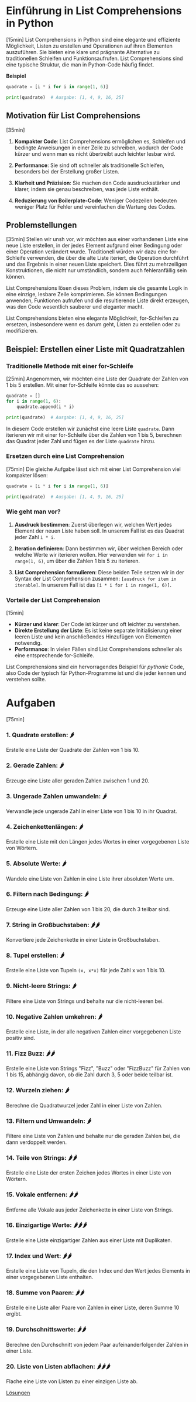 # Einführung in List Comprehensions in Python
[15min]
List Comprehensions in Python sind eine elegante und effiziente Möglichkeit, Listen zu erstellen und Operationen auf 
ihren Elementen auszuführen. Sie bieten eine klare und prägnante Alternative zu traditionellen Schleifen
und Funktionsaufrufen. List Comprehensions sind eine typische Struktur, die man in Python-Code häufig findet.

**Beispiel**

```python
quadrate = [i * i for i in range(1, 6)]

print(quadrate)  # Ausgabe: [1, 4, 9, 16, 25]
```

## Motivation für List Comprehensions
[35min]

1. **Kompakter Code**: List Comprehensions ermöglichen es, Schleifen und bedingte Anweisungen in einer Zeile zu
   schreiben, wodurch der Code kürzer und wenn man es nicht übertreibt auch leichter lesbar wird.

2. **Performance**: Sie sind oft schneller als traditionelle Schleifen, besonders bei der Erstellung großer Listen.

3. **Klarheit und Präzision**: Sie machen den Code ausdrucksstärker und klarer, indem sie genau beschreiben, was jede
   Liste enthält.

4. **Reduzierung von Boilerplate-Code**: Weniger Codezeilen bedeuten weniger Platz für Fehler und vereinfachen die
   Wartung des Codes.


## Problemstellungen
[35min]
Stellen wir unsh vor, wir möchten aus einer vorhandenen Liste eine neue Liste erstellen, in der jedes Element aufgrund
einer Bedingung oder einer Operation verändert wurde. Traditionell würden wir dazu eine for-Schleife verwenden, die
über die alte Liste iteriert, die Operation durchführt und das Ergebnis in einer neuen Liste speichert. Dies führt zu
mehrzeiligen Konstruktionen, die nicht nur umständlich, sondern auch fehleranfällig sein können.

List Comprehensions lösen dieses Problem, indem sie die gesamte Logik in eine einzige, lesbare Zeile komprimieren. Sie
können Bedingungen anwenden, Funktionen aufrufen und die resultierende Liste direkt erzeugen, was den Code wesentlich
sauberer und eleganter macht.

List Comprehensions bieten eine elegante Möglichkeit, for-Schleifen zu ersetzen, insbesondere wenn es darum geht, Listen
zu erstellen oder zu modifizieren. 

## Beispiel: Erstellen einer Liste mit Quadratzahlen

### Traditionelle Methode mit einer for-Schleife
[25min]
Angenommen, wir möchten eine Liste der Quadrate der Zahlen von 1 bis 5 erstellen. Mit einer for-Schleife könnte das so
aussehen:

```python
quadrate = []
for i in range(1, 6):
    quadrate.append(i * i)

print(quadrate)  # Ausgabe: [1, 4, 9, 16, 25]
```

In diesem Code erstellen wir zunächst eine leere Liste `quadrate`. Dann iterieren wir mit einer for-Schleife über die
Zahlen von 1 bis 5, berechnen das Quadrat jeder Zahl und fügen es der Liste `quadrate` hinzu.

### Ersetzen durch eine List Comprehension
[75min]
Die gleiche Aufgabe lässt sich mit einer List Comprehension viel kompakter lösen:

```python
quadrate = [i * i for i in range(1, 6)]

print(quadrate)  # Ausgabe: [1, 4, 9, 16, 25]
```

### Wie geht man vor?

1. **Ausdruck bestimmen**: Zuerst überlegen wir, welchen Wert jedes Element der neuen Liste haben soll. In unserem Fall
   ist es das Quadrat jeder Zahl `i * i`.

2. **Iteration definieren**: Dann bestimmen wir, über welchen Bereich oder welche Werte wir iterieren wollen. Hier
   verwenden wir `for i in range(1, 6)`, um über die Zahlen 1 bis 5 zu iterieren.

3. **List Comprehension formulieren**: Diese beiden Teile setzen wir in der Syntax der List Comprehension
   zusammen: `[ausdruck for item in iterable]`. In unserem Fall ist das `[i * i for i in range(1, 6)]`.

### Vorteile der List Comprehension
[15min]

- **Kürzer und klarer**: Der Code ist kürzer und oft leichter zu verstehen.
- **Direkte Erstellung der Liste**: Es ist keine separate Initialisierung einer leeren Liste und kein anschließendes
  Hinzufügen von Elementen notwendig.
- **Performance**: In vielen Fällen sind List Comprehensions schneller als eine entsprechende for-Schleife.

List Comprehensions sind ein hervorragendes Beispiel für *pythonic* Code, also Code der typisch für Python-Programme
ist und die jeder kennen und verstehen sollte.

# Aufgaben
[75min]

### 1. **Quadrate erstellen**: 🌶️
Erstelle eine Liste der Quadrate der Zahlen von 1 bis 10.
### 2. **Gerade Zahlen**: 🌶️
Erzeuge eine Liste aller geraden Zahlen zwischen 1 und 20.
### 3. **Ungerade Zahlen umwandeln**: 🌶️
Verwandle jede ungerade Zahl in einer Liste von 1 bis 10 in ihr Quadrat.
### 4. **Zeichenkettenlängen**: 🌶️
Erstelle eine Liste mit den Längen jedes Wortes in einer vorgegebenen Liste von Wörtern.
### 5. **Absolute Werte**: 🌶️
Wandele eine Liste von Zahlen in eine Liste ihrer absoluten Werte um.
### 6. **Filtern nach Bedingung**: 🌶️
Erzeuge eine Liste aller Zahlen von 1 bis 20, die durch 3 teilbar sind.
### 7. **String in Großbuchstaben**: 🌶️🌶️
Konvertiere jede Zeichenkette in einer Liste in Großbuchstaben.
### 8. **Tupel erstellen**: 🌶️
Erstelle eine Liste von Tupeln `(x, x*x)` für jede Zahl x von 1 bis 10.
### 9. **Nicht-leere Strings**: 🌶️
Filtere eine Liste von Strings und behalte nur die nicht-leeren bei.
### 10. **Negative Zahlen umkehren**: 🌶️
Erstelle eine Liste, in der alle negativen Zahlen einer vorgegebenen Liste positiv
    sind.
### 11. **Fizz Buzz**: 🌶️🌶️
Erstelle eine Liste von Strings "Fizz", "Buzz" oder "FizzBuzz" für Zahlen von 1 bis 15, abhängig
    davon, ob die Zahl durch 3, 5 oder beide teilbar ist.
### 12. **Wurzeln ziehen**: 🌶️
Berechne die Quadratwurzel jeder Zahl in einer Liste von Zahlen.
### 13. **Filtern und Umwandeln**: 🌶️
Filtere eine Liste von Zahlen und behalte nur die geraden Zahlen bei, die dann verdoppelt
    werden.
### 14. **Teile von Strings**: 🌶️🌶️
Erstelle eine Liste der ersten Zeichen jedes Wortes in einer Liste von Wörtern.
### 15. **Vokale entfernen**: 🌶️🌶️
Entferne alle Vokale aus jeder Zeichenkette in einer Liste von Strings.
### 16. **Einzigartige Werte**: 🌶️🌶️🌶️
Erstelle eine Liste einzigartiger Zahlen aus einer Liste mit Duplikaten.
### 17. **Index und Wert**: 🌶️🌶️
Erstelle eine Liste von Tupeln, die den Index und den Wert jedes Elements in einer vorgegebenen
    Liste enthalten.
### 18. **Summe von Paaren**: 🌶️🌶️
Erstelle eine Liste aller Paare von Zahlen in einer Liste, deren Summe 10 ergibt.
### 19. **Durchschnittswerte**: 🌶️🌶️
Berechne den Durchschnitt von jedem Paar aufeinanderfolgender Zahlen in einer Liste.
### 20. **Liste von Listen abflachen**: 🌶️🌶️🌶️
Flache eine Liste von Listen zu einer einzigen Liste ab.

[Lösungen](solutions.md)
